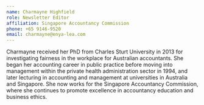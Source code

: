 ```yaml
---
name: Charmayne Highfield  
role: Newsletter Editor
affiliation: Singapore Accountancy Commission  
phone: +65 9146-9520  
email: charmayne@enya-lea.com
--- 
```


Charmayne received her PhD from Charles Sturt University in 2013 for investigating fairness in the workplace for Australian accountants. She began her accounting career in public practice before moving into management within the private health administration sector in 1994, and later lecturing in accounting and management at universities in Australia and Singapore. She now works for the Singapore Accountancy Commission, where she continues to promote excellence in accountancy education and business ethics.
